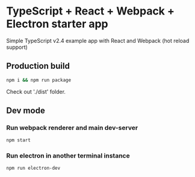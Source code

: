 TypeScript + React + Webpack + Electron starter app
======================
Simple TypeScript v2.4 example app with React and Webpack (hot reload support)
## Production build
 ```bash
npm i && npm run package
 ```
 Check out './dist' folder.

## Dev mode
### Run webpack renderer and main dev-server
 ```bash
npm start
 ```
### Run electron in another terminal instance
 ```bash
npm run electron-dev
 ```